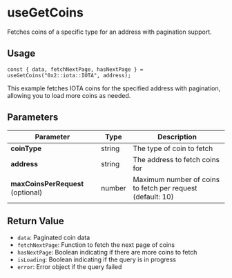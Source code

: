 # useGetCoins

Fetches coins of a specific type for an address with pagination support.

## Usage
```tsx
const { data, fetchNextPage, hasNextPage } = useGetCoins("0x2::iota::IOTA", address);
```

This example fetches IOTA coins for the specified address with pagination, allowing you to load more coins as needed.

## Parameters
| Parameter | Type | Description |
|-----------|------|-------------|
| **coinType** | string | The type of coin to fetch |
| **address** | string | The address to fetch coins for |
| **maxCoinsPerRequest** (optional) | number | Maximum number of coins to fetch per request (default: 10) |

## Return Value
* `data`: Paginated coin data
* `fetchNextPage`: Function to fetch the next page of coins
* `hasNextPage`: Boolean indicating if there are more coins to fetch
* `isLoading`: Boolean indicating if the query is in progress
* `error`: Error object if the query failed
